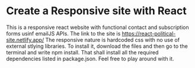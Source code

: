 # Create a Responsive site with React

This is a responsive react website with functional contact and subscription forms usinf emailJS APIs.
The link to the site is https://react-political-site.netlify.app/
The responsive nature is hardcoded css with no use of external stlying libraries.
To install it, download the files and then go to the terminal and write npm install. That shall install all the required dependencies listed in package.json.
Feel free to play around with it.